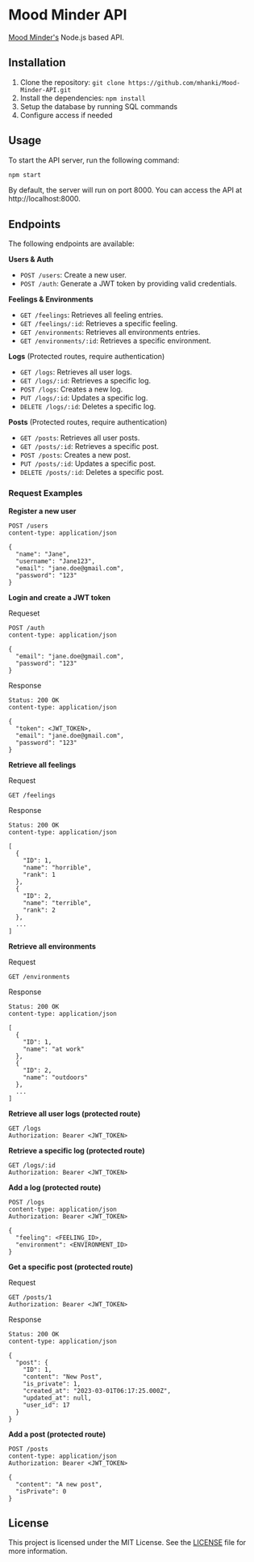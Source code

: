 # Mood Minder API

[Mood Minder's](https://github.com/mhanki/Mood-Minder) Node.js based API.

## Installation

1. Clone the repository: `git clone https://github.com/mhanki/Mood-Minder-API.git`
2. Install the dependencies: `npm install`
3. Setup the database by running SQL commands
4. Configure access if needed

## Usage

To start the API server, run the following command:

```bash
npm start
```

By default, the server will run on port 8000. You can access the API at http://localhost:8000.

## Endpoints

The following endpoints are available:

**Users & Auth**  
- `POST /users`: Create a new user.  
- `POST /auth`: Generate a JWT token by providing valid credentials. 

**Feelings & Environments**
- `GET /feelings`: Retrieves all feeling entries.
- `GET /feelings/:id`: Retrieves a specific feeling.
- `GET /environments`: Retrieves all environments entries.
- `GET /environments/:id`: Retrieves a specific environment. 

**Logs** (Protected routes, require authentication)
- `GET /logs`: Retrieves all user logs.
- `GET /logs/:id`: Retrieves a specific log.
- `POST /logs`: Creates a new log.
- `PUT /logs/:id`: Updates a specific log.
- `DELETE /logs/:id`: Deletes a specific log.

**Posts** (Protected routes, require authentication)
- `GET /posts`: Retrieves all user posts.
- `GET /posts/:id`: Retrieves a specific post.
- `POST /posts`: Creates a new post.
- `PUT /posts/:id`: Updates a specific post.
- `DELETE /posts/:id`: Deletes a specific post.


### Request Examples

**Register a new user**

```http
POST /users
content-type: application/json

{
  "name": "Jane",
  "username": "Jane123",
  "email": "jane.doe@gmail.com",
  "password": "123"
}
```

**Login and create a JWT token**

Requeset
```http
POST /auth
content-type: application/json

{
  "email": "jane.doe@gmail.com",
  "password": "123"
}
```

Response
```http
Status: 200 OK
content-type: application/json

{ 
  "token": <JWT_TOKEN>, 
  "email": "jane.doe@gmail.com",
  "password": "123"
}
```

**Retrieve all feelings**

Request
```http
GET /feelings
```

Response
```http
Status: 200 OK
content-type: application/json

[
  {
    "ID": 1,
    "name": "horrible",
    "rank": 1
  },
  {
    "ID": 2,
    "name": "terrible",
    "rank": 2
  },
  ...
]
```

**Retrieve all environments**

Request

```http
GET /environments
```

Response

```http
Status: 200 OK
content-type: application/json

[
  {
    "ID": 1,
    "name": "at work"
  },
  {
    "ID": 2,
    "name": "outdoors"
  },
  ...
]
```

**Retrieve all user logs (protected route)**

```http
GET /logs
Authorization: Bearer <JWT_TOKEN>
```

**Retrieve a specific log (protected route)**

```http
GET /logs/:id
Authorization: Bearer <JWT_TOKEN>
```

**Add a log (protected route)**

```http
POST /logs
content-type: application/json
Authorization: Bearer <JWT_TOKEN>

{
  "feeling": <FEELING_ID>, 
  "environment": <ENVIRONMENT_ID>
}
```

**Get a specific post (protected route)**

Request
```http
GET /posts/1
Authorization: Bearer <JWT_TOKEN>
```

Response
```http
Status: 200 OK
content-type: application/json

{
  "post": {
    "ID": 1,
    "content": "New Post",
    "is_private": 1,
    "created_at": "2023-03-01T06:17:25.000Z",
    "updated_at": null,
    "user_id": 17
  }
}
```

**Add a post (protected route)**

```http
POST /posts
content-type: application/json
Authorization: Bearer <JWT_TOKEN>

{
  "content": "A new post",
  "isPrivate": 0
}
```


## License

This project is licensed under the MIT License. See the [LICENSE](LICENSE) file for more information.